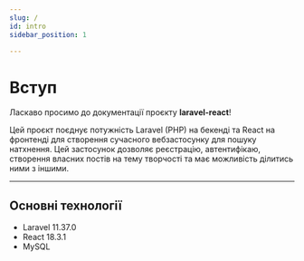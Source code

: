 ```yaml
---
slug: /
id: intro
sidebar_position: 1

---
```

# Вступ

Ласкаво просимо до документації проєкту **laravel-react**!

Цей проєкт поєднує потужність Laravel (PHP) на бекенді та React на фронтенді для створення сучасного вебзастосунку для пошуку натхнення. Цей застосунок дозволяє реєстрацію, автентифікаю, створення власних постів на тему творчості та має можливість ділитись ними з іншими.

---

## Основні технології

- Laravel 11.37.0
- React 18.3.1
- MySQL

